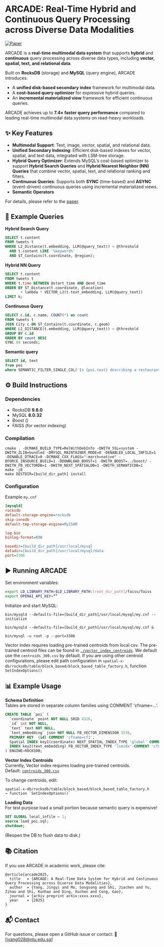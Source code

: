 # ARCADE: Real-Time Hybrid and Continuous Query Processing across Diverse Data Modalities

[![Paper](https://img.shields.io/badge/paper-Arxiv-red)](link-to-paper)  

ARCADE is a **real-time multimodal data system** that supports **hybrid** and **continuous** query processing across diverse data types, including **vector, spatial, text, and relational data**.  

Built on **RocksDB** (storage) and **MySQL** (query engine), ARCADE introduces:  
- A **unified disk-based secondary index** framework for multimodal data.  
- A **cost-based query optimizer** for expressive hybrid queries.  
- An **incremental materialized view** framework for efficient continuous queries.

ARCADE achieves up to **7.4× faster query performance** compared to leading real-time multimodal data systems on read-heavy workloads.

## ✨ Key Features
- **Multimodal Support**: Text, image, vector, spatial, and relational data.  
- **Unified Secondary Indexing**: Efficient disk-based indexes for vector, spatial, and text data, integrated with LSM-tree storage.  
- **Hybrid Query Optimizer**: Extends MySQL’s cost-based optimizer to support **Hybrid Search Queries** and **Hybrid Nearest Neighbor (NN) Queries** that combine vector, spatial, text, and relational ranking and filters.  
- **Continuous Queries**: Supports both **SYNC** (time-based) and **ASYNC** (event-driven) continuous queries using incremental materialized views.  
- **Semantic Operators**  

For details, please refer to the [paper](./arcade_v2.pdf).
## 📖 Example Queries
**Hybrid Search Query**  
```sql
SELECT t.content
FROM tweets t
WHERE L2_Distance(t.embedding, LLM(@query_text)) < @threshold
  AND t.content LIKE '%keyword%'
  AND ST_Contains(t.coordinate, @region);
```

**Hybrid NN Query**  
```sql
SELECT t.content
FROM tweets t
WHERE t.time BETWEEN @start_time AND @end_time
ORDER BY ST_Distance(t.coordinate, @location)
       + lambda * VECTOR_L2(t.text_embedding, LLM(@query_text))
LIMIT k;
```

**Continuous Query**
```sql
SELECT c.id, c.name, COUNT(*) as count
FROM tweets t
JOIN City c ON ST_Contains(t.coordinate, c.geom)
WHERE L2_DISTANCE(t.embedding, LLM(@query_text)) < @threshold
GROUP BY c.id
ORDER BY count DESC
SYNC 60 seconds;
```

**Semantic query**
```sql 
SELECT id, text
from poi 
where SEMANTIC_FILTER_SINGLE_COL('Is {poi.text} describing a restaurant?', text) = 1;
```


## ⚙️ Build Instructions
### Dependencies
- RocksDB **9.8.0**
- MySQL **8.0.32**
- Boost ()
- FAISS (for vector indexing)

### Compilation
```
cmake . -DCMAKE_BUILD_TYPE=RelWithDebInfo -DWITH_SSL=system -DWITH_ZLIB=bundled -DMYSQL_MAINTAINER_MODE=0 -DENABLED_LOCAL_INFILE=1 -DENABLE_DTRACE=0 -DCMAKE_CXX_FLAGS="-march=native" -DFORCE_INSOURCE_BUILD=1 -DDOWNLOAD_BOOST=1 -DWITH_BOOST=../boost/ -DWITH_FB_VECTORDB=1 -DWITH_NEXT_SPATIALDB=1 -DWITH_SEMANTICDB=1
make -j8
make DESTDIR=[build_dir_path] install
```
### Configuration

Example ```my.cnf```
```ini
[mysqld]
rocksdb
default-storage-engine=rocksdb
skip-innodb
default-tmp-storage-engine=MyISAM

log-bin
binlog-format=ROW

basedir=[build_dir_path]/usr/local/mysql
datadir=[build_dir_path]/usr/local/mysql/data
port=3306
```

## ▶️ Running ARCADE
Set environment variables:
```bash
export LD_LIBRARY_PATH=$LD_LIBRARY_PATH:[root_dir_path]/faiss/faiss
export OPENAI_API_KEY=“”
```

Initialize and start MySQL:
```
bin/mysqld --defaults-file=[build_dir_path]/usr/local/mysql/my.cnf --initialize

bin/mysqld --defaults-file=[build_dir_path]/usr/local/mysql/my.cnf &

bin/mysql -u root -p --port=3306
```

Vector index requires loading pre-trained centroids from local csv. The pre-trained centroid files can be found in [`./vector_index_centroids`](https://github.com/Jamesyang2333/spatial-x-db/edit/vector-data/vector_index_centroids). We default use the `centroids_300.csv` by default. If you are using other centroid configurations, please edit path configuration in `spatial-x-db/rocksdb/table/block_based/block_based_table_factory.h`, function `SetIndexOptions()`

## 📊 Example Usage
**Schema Definition**  
Tables are stored in separate column families using COMMENT 'cfname=...'.
```sql
CREATE TABLE `poi` (
  `coordinate` point NOT NULL SRID 4326,
  `id` int NOT NULL,
  `text` text NOT NULL,
  `text_embedding` json NOT NULL FB_VECTOR_DIMENSION 1536,
  PRIMARY KEY  (id) COMMENT 'cfname=cf1',
  Spatial INDEX key1(coordinate) NEXT_SPATIAL_INDEX_TYPE 'global' COMMENT 'cfname=cf1',
  INDEX key2(text_embedding) FB_VECTOR_INDEX_TYPE 'lsmidx' COMMENT 'cfname=cf1'
) ENGINE=ROCKSDB;
```
**Vector Index Centroids**  
Currently, Vector index requires loading pre-trained centroids.   
Default: [`centroids_300.csv`](https://github.com/Jamesyang2333/spatial-x-db/edit/vector-data/vector_index_centroids)

To change centroids, edit:
```
spatial-x-db/rocksdb/table/block_based/block_based_table_factory.h
→ function `SetIndexOptions()`
```

**Loading Data**  
For test purpose load a small portion because semantic query is expensive!
```sql
SET GLOBAL local_infile = 1;
source load_poi.sql;
shutdown;
```
(Reopen the DB to flush data to disk.)

## 📚 Citation

If you use ARCADE in academic work, please cite:
```
@article{arcade2025,
  title   = {ARCADE: A Real-Time Data System for Hybrid and Continuous Query Processing across Diverse Data Modalities},
  author  = {Yang, Jingyi and Mo, Songsong and Shi, Jiachen and Yu, Zihao and Shi, Kunhao and Ding, Xuchen and Cong, Gao},
  journal = {arXiv preprint arXiv:xxxx.xxxx},
  year    = {2025}
}
```

## 📬 Contact

For questions, please open a GitHub issue or contact:
📧 [jyang028@ntu.edu.sg]
